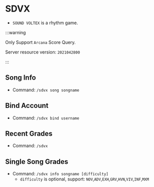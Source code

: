 # SDVX

- `SOUND VOLTEX` is a rhythm game.

:::warning

Only Support `Arcana` Score Query.

Server resource version: `2021042800`

:::



## Song Info

- Command: `/sdvx song songname`



## Bind Account

- Command: `/sdvx bind username`



## Recent Grades

- Command: `/sdvx`



## Single Song Grades

- Command: `/sdvx info songname [difficulty]`
  - `difficulty` is optional, support: `NOV`,`ADV`,`EXH`,`GRV`,`HVN`,`VIV`,`INF`,`MXM`
